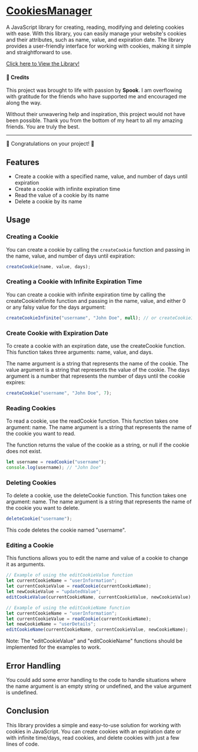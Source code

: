 # [CookiesManager](https://github.com/Spookesites/CookiesManager/blob/main/cookiesManager.js)
A JavaScript library for creating, reading, modifying and deleting cookies with ease. With this library, you can easily manage your website's cookies and their attributes, such as name, value, and expiration date. The library provides a user-friendly interface for working with cookies, making it simple and straightforward to use.

[Click here to View the Library!](https://github.com/Spookesites/CookiesManager/blob/main/cookiesManager.js)

#### 🙏 Credits

This project was brought to life with passion by **Spook**. I am overflowing with gratitude for the friends who have supported me and encouraged me along the way.

Without their unwavering help and inspiration, this project would not have been possible. Thank you from the bottom of my heart to all my amazing friends. You are truly the best.

---

🎉 Congratulations on your project! 🎉


## Features

- Create a cookie with a specified name, value, and number of days until expiration
- Create a cookie with infinite expiration time
- Read the value of a cookie by its name
- Delete a cookie by its name

## Usage

### Creating a Cookie

You can create a cookie by calling the `createCookie` function and passing in the name, value, and number of days until expiration:

```javascript
createCookie(name, value, days);
```
### Creating a Cookie with Infinite Expiration Time
You can create a cookie with infinite expiration time by calling the createCookieInfinite function and passing in the name, value, and either 0 or any falsy value for the days argument:
```javascript
createCookieInfinite("username", "John Doe", null); // or createCookieInfinite("username", "John Doe");
```

### Create Cookie with Expiration Date
To create a cookie with an expiration date, use the createCookie function. This function takes three arguments: name, value, and days.

The name argument is a string that represents the name of the cookie. The value argument is a string that represents the value of the cookie. The days argument is a number that represents the number of days until the cookie expires:
```javascript
createCookie("username", "John Doe", 7);
```

### Reading Cookies
To read a cookie, use the readCookie function. This function takes one argument: name. The name argument is a string that represents the name of the cookie you want to read.

The function returns the value of the cookie as a string, or null if the cookie does not exist.
```javascript
let username = readCookie("username");
console.log(username); // "John Doe"
```

### Deleting Cookies
To delete a cookie, use the deleteCookie function. This function takes one argument: name. The name argument is a string that represents the name of the cookie you want to delete.
```javascript
deleteCookie("username");
```
This code deletes the cookie named "username".

### Editing a Cookie

This functions allows you to edit the name and value of a cookie to change it as arguments.
```javascript
// Example of using the editCookieValue function
let currentCookieName = "userInformation";
let currentCookieValue = readCookie(currentCookieName);
let newCookieValue = "updatedValue";
editCookieValue(currentCookieName, currentCookieValue, newCookieValue);
```
```javascript
// Example of using the editCookieName function
let currentCookieName = "userInformation";
let currentCookieValue = readCookie(currentCookieName);
let newCookieName = "userDetails";
editCookieName(currentCookieName, currentCookieValue, newCookieName);
```

Note: The "editCookieValue" and "editCookieName" functions should be implemented for the examples to work.


## Error Handling
You could add some error handling to the code to handle situations where the name argument is an empty string or undefined, and the value argument is undefined.

## Conclusion
This library provides a simple and easy-to-use solution for working with cookies in JavaScript. You can create cookies with an expiration date or with infinite time/days, read cookies, and delete cookies with just a few lines of code.




